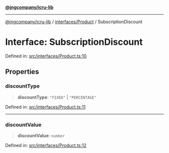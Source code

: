 [**@jngcompany/icru-lib**](../../../README.md)

***

[@jngcompany/icru-lib](../../../README.md) / [interfaces/Product](../README.md) / SubscriptionDiscount

# Interface: SubscriptionDiscount

Defined in: [src/interfaces/Product.ts:10](https://github.com/jngcompany/icru-lib/blob/d3a4d9c24074b22f396121b6f6d7c5106c66ae75/src/interfaces/Product.ts#L10)

## Properties

### discountType

> **discountType**: `"FIXED"` \| `"PERCENTAGE"`

Defined in: [src/interfaces/Product.ts:11](https://github.com/jngcompany/icru-lib/blob/d3a4d9c24074b22f396121b6f6d7c5106c66ae75/src/interfaces/Product.ts#L11)

***

### discountValue

> **discountValue**: `number`

Defined in: [src/interfaces/Product.ts:12](https://github.com/jngcompany/icru-lib/blob/d3a4d9c24074b22f396121b6f6d7c5106c66ae75/src/interfaces/Product.ts#L12)
